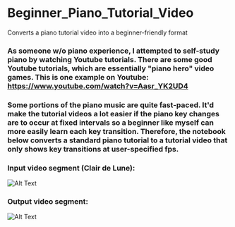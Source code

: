 # Beginner_Piano_Tutorial_Video
Converts a piano tutorial video into a beginner-friendly format

### As someone w/o piano experience, I attempted to self-study piano by watching Youtube tutorials. There are some good Youtube tutorials, which are essentially "piano hero" video games. This is one example on Youtube: https://www.youtube.com/watch?v=Aasr_YK2UD4

### Some portions of the piano music are quite fast-paced. It'd make the tutorial videos a lot easier if the piano key changes are to occur at fixed intervals so a beginner like myself can more easily learn each key transition. Therefore, the notebook below converts a standard piano tutorial to a tutorial video that only shows key transitions at user-specified fps.

### Input video segment (Clair de Lune):
![Alt Text](https://github.com/ZhongRabbit/Beginner_Piano_Tutorial_Video/blob/master/input/Section_Before_720P_Tutorial_Clair_de_Lune.gif)

### Output video segment:
![Alt Text](https://github.com/ZhongRabbit/Beginner_Piano_Tutorial_Video/blob/master/output/Section_After_720P_Tutorial_Clair_de_Lune.gif)
